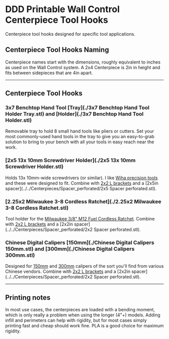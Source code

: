 # DDD Printable Wall Control Centerpiece Tool Hooks

Centerpiece tool hooks designed for specific tool applications.

## Centerpiece Tool Hooks Naming

Centerpiece names start with the dimensions, roughly equivalent to inches as used on the Wall Control system.  A 2x4 Centerpiece is 2in in height and fits between sidepieces that are 4in apart.

---

## Centerpiece Tool Hooks

### 3x7 Benchtop Hand Tool [Tray](./3x7 Benchtop Hand Tool Holder Tray.stl) and [Holder](./3x7 Benchtop Hand Tool Holder.stl)

Removable tray to hold 8 small hand tools like pliers or cutters.  Set your most commonly-used hand tools in the tray to give you an easy-to-grab solution to bring to your bench with all your tools in easy reach near the work.

### [2x5 13x 10mm Screwdriver Holder](./2x5 13x 10mm Screwdriver Holder.stl)

Holds 13x 10mm-wide screwdrivers (or similar).  I like [Wiha precision tools](https://amzn.to/2GQ8ucA) and these were designed to fit.  Combine with [2x2 L brackets](../../Sidepieces/L_brackets/) and a [2x5in spacer](../../Centerpieces/Spacer_perforated/2x5 Spacer perforated.stl).

### [2.25x2 Milwaukee 3-8 Cordless Ratchet](./2.25x2 Milwaukee 3-8 Cordless Ratchet.stl)

Tool holder for the [Milwaukee 3/8" M12 Fuel Cordless Ratchet](https://amzn.to/2IsC9ZB).  Combine with [2x2 L brackets](../../Sidepieces/L_brackets/) and a [2x2in spacer](../../Centerpieces/Spacer_perforated/2x2 Spacer perforated.stl).

### Chinese Digital Calipers [150mm](./Chinese Digital Calipers 150mm.stl) and [300mm](./Chinese Digital Calipers 300mm.stl)

Designed for [150mm](https://amzn.to/3pcWByG) and [300mm](https://amzn.to/2UdfQdb) calipers of the sort you'll find from various Chinese vendors.  Combine with [2x2 L brackets](../../Sidepieces/L_brackets/) and a [2x2in spacer](../../Centerpieces/Spacer_perforated/2x2 Spacer perforated.stl).

---

## Printing notes

In most use cases, the centerpieces are loaded with a bending moment, which is only really a problem when using the longer (4"+) models.  Adding infill and perimeters can help with rigidity, but for most cases simply printing fast and cheap should work fine.  PLA is a good choice for maximum rigidity.
